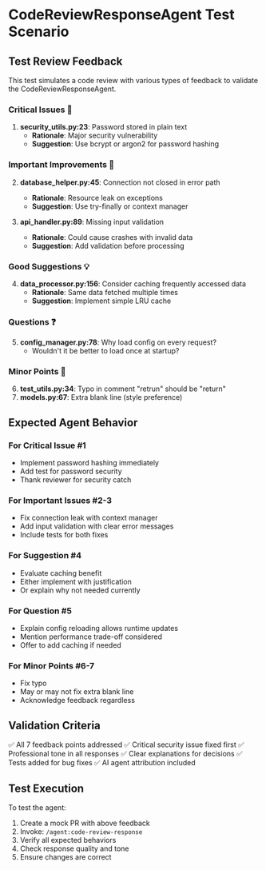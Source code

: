 # CodeReviewResponseAgent Test Scenario

## Test Review Feedback

This test simulates a code review with various types of feedback to validate the CodeReviewResponseAgent.

### Critical Issues 🚨
1. **security_utils.py:23**: Password stored in plain text
   - **Rationale**: Major security vulnerability
   - **Suggestion**: Use bcrypt or argon2 for password hashing

### Important Improvements 🔧
2. **database_helper.py:45**: Connection not closed in error path
   - **Rationale**: Resource leak on exceptions
   - **Suggestion**: Use try-finally or context manager

3. **api_handler.py:89**: Missing input validation
   - **Rationale**: Could cause crashes with invalid data
   - **Suggestion**: Add validation before processing

### Good Suggestions 💡
4. **data_processor.py:156**: Consider caching frequently accessed data
   - **Rationale**: Same data fetched multiple times
   - **Suggestion**: Implement simple LRU cache

### Questions ❓
5. **config_manager.py:78**: Why load config on every request?
   - Wouldn't it be better to load once at startup?

### Minor Points 📝
6. **test_utils.py:34**: Typo in comment "retrun" should be "return"
7. **models.py:67**: Extra blank line (style preference)

## Expected Agent Behavior

### For Critical Issue #1
- Implement password hashing immediately
- Add test for password security
- Thank reviewer for security catch

### For Important Issues #2-3
- Fix connection leak with context manager
- Add input validation with clear error messages
- Include tests for both fixes

### For Suggestion #4
- Evaluate caching benefit
- Either implement with justification
- Or explain why not needed currently

### For Question #5
- Explain config reloading allows runtime updates
- Mention performance trade-off considered
- Offer to add caching if needed

### For Minor Points #6-7
- Fix typo
- May or may not fix extra blank line
- Acknowledge feedback regardless

## Validation Criteria

✅ All 7 feedback points addressed
✅ Critical security issue fixed first
✅ Professional tone in all responses
✅ Clear explanations for decisions
✅ Tests added for bug fixes
✅ AI agent attribution included

## Test Execution

To test the agent:
1. Create a mock PR with above feedback
2. Invoke: `/agent:code-review-response`
3. Verify all expected behaviors
4. Check response quality and tone
5. Ensure changes are correct